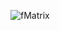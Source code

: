 ![fMatrix](https://user-images.githubusercontent.com/53788311/87183021-44de2380-c320-11ea-932c-816b0d0d8e8b.gif)
